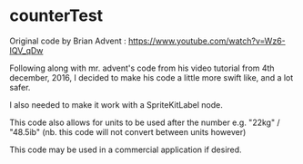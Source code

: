 # counterTest

Original code by Brian Advent : https://www.youtube.com/watch?v=Wz6-IQV_qDw

Following along with mr. advent's code from his video tutorial from 4th december, 2016, I decided to make his code a little more swift like, and a lot safer.

I also needed to make it work with a SpriteKitLabel node.

This code also allows for units to be used after the number e.g. "22kg" / "48.5ib" (nb. this code will not convert between units however)

This code may be used in a commercial application if desired.
